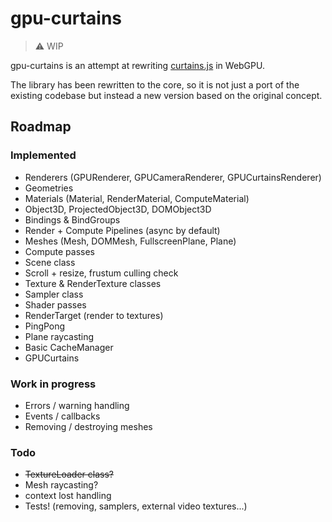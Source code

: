 # gpu-curtains

> :warning: WIP

gpu-curtains is an attempt at rewriting [curtains.js](https://github.com/martinlaxenaire/curtainsjs) in WebGPU.

The library has been rewritten to the core, so it is not just a port of the existing codebase but instead a new version based on the original concept.

## Roadmap

### Implemented

- Renderers (GPURenderer, GPUCameraRenderer, GPUCurtainsRenderer)
- Geometries
- Materials (Material, RenderMaterial, ComputeMaterial)
- Object3D, ProjectedObject3D, DOMObject3D
- Bindings & BindGroups
- Render + Compute Pipelines (async by default)
- Meshes (Mesh, DOMMesh, FullscreenPlane, Plane)
- Compute passes
- Scene class
- Scroll + resize, frustum culling check
- Texture & RenderTexture classes
- Sampler class
- Shader passes 
- RenderTarget (render to textures)
- PingPong
- Plane raycasting
- Basic CacheManager
- GPUCurtains

### Work in progress

- Errors / warning handling
- Events / callbacks
- Removing / destroying meshes

### Todo

- ~~TextureLoader class?~~
- Mesh raycasting?
- context lost handling
- Tests! (removing, samplers, external video textures...)
